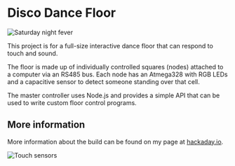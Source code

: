# Disco Dance Floor

![Saturday night fever](http://media.giphy.com/media/MGcPtfsD8L5Kw/giphy.gif)

This project is for a full-size interactive dance floor that can respond to touch and sound.

The floor is made up of individually controlled squares (nodes) attached to a computer via an
RS485 bus. Each node has an Atmega328 with RGB LEDs and a capacitive sensor to detect someone
standing over that cell.

The master controller uses Node.js and provides a simple API that can be used to
write custom floor control programs.

## More information
More information about the build can be found on my page at [hackaday.io](https://hackaday.io/project/4209-interactive-disco-dance-floor).

![Touch sensors](https://cdn.hackaday.io/images/6596951466191934292.gif)
